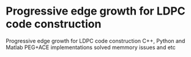 # Progressive edge growth for LDPC code construction
Progressive edge growth for LDPC code construction C++, Python and Matlab PEG+ACE implementations
solved memmory issues and etc
